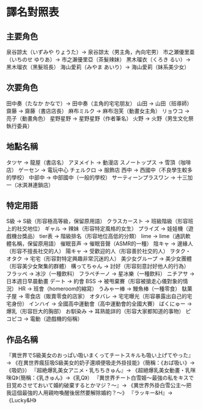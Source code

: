 # 譯名對照表

## 主要角色
泉谷諒太（いずみや りょうた）→ 泉谷諒太（男主角，內向宅男）
市之瀬優里亜（いちのせ ゆりあ）→ 市之瀨優里亞（茶髮辣妹）
黒木瑠衣（くろき るい）→ 黑木瑠衣（黑髮班長）
海山愛莉（みやま あいり）→ 海山愛莉（妹系美少女）

## 次要角色
田中奏（たなか かなで）→ 田中奏（主角的宅宅朋友）
山田 → 山田（班導師）
齋藤 → 齋藤（書店店長）
麻布ミルク → 麻布泡芙（動畫女主角）
リョウコ → 亮子（動畫角色）
星野星野 → 星野星野（作者筆名）
火野 → 火野（男生文化祭執行委員）

## 地點名稱
タツヤ → 龍屋（書店名）
アヌメイト → 動漫店
スノートップス → 雪頂（咖啡店）
ゲーセン → 電玩中心
チェルクロ → 服飾店
西中 → 西國中（不良學生較多的學校）
中部中 → 中部國中（一般的學校）
サーティーンプラスワン → 十三加一（冰淇淋連鎖店）

## 特定用語
S級 → S級（形容極高等級，保留原用語）
クラスカースト → 班級階級（形容班上的社交地位）
ギャル → 辣妹（形容特定風格的女生）
プライズ → 娃娃機（遊戲機台獎品）
tier表 → 階級排名（形容地位高低的分類）
lime → lime（通訊軟體名稱，保留原用語）
催眠音声 → 催眠音聲（ASMR的一種）
陰キャ → 邊緣人（形容不擅長社交的人）
陽キャ → 受歡迎的人（形容善於社交的人）
ヲタク・オタク → 宅宅（形容對特定興趣非常沉迷的人）
美少女グループ → 美少女團體（形容美少女聚集的群體）
構ってちゃん → 討好（形容刻意討好他人的行為）
フラッペ → 冰沙（一種飲料）
フラペチーノ → 星冰樂（一種飲料）
ニチアサ → 日本週日早晨動畫
デート → 約會
BSS → 被甩棄賽（形容被搶走心儀對象的情況）
HR → 班會（homeroom的縮寫）
うみゃー棒 → 鰻魚棒（一種零食）
駄菓子屋 → 零食店（販賣零食的店家）
オタバレ → 宅宅曝光（形容暴露出自己的宅宅身份）
インハイ → 全國高中運動會（高中運動會的全國大賽）
ばくにゅー → 爆乳（形容巨大的胸部）
お馴染み → 耳熟能詳的（形容大家都知道的事物）
ピコピコ → 電動（遊戲機的俗稱）

## 作品名稱
『異世界でS級美女のおっぱい吸いまくってチートスキルも吸い上げてやった』→ 《在異世界瘋狂吸S級美女的奶子還順便吸走外掛技能》（簡稱：《おぱ吸い》→《吸奶》）
『超絶爆乳美女アニメ・乳ちちきゅん』→ 《超絕爆乳美女動畫・乳咪咪Q》（簡稱：《乳きゅん》→《乳Q》）
『異世界チート白雪姫〜最強の私をキスで目覚めさせておいて婚約破棄するとかマジ？〜』→ 《異世界外掛白雪公主〜把我這個最強的人用親吻喚醒後居然要解除婚約？〜》
『ラッキー&H』→ 《Lucky&H》
